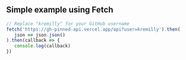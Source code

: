 ## Simple example using Fetch

```javascript
// Replace "kremilly" for your GitHub username
fetch('https://gh-pinned-api.vercel.app/api?user=kremilly').then(
   json => json.json()
).then(callback => { 
   console.log(callback) 
})
```
